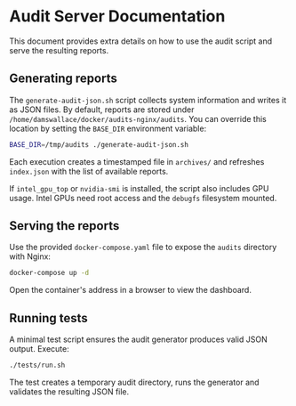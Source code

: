 # Audit Server Documentation

This document provides extra details on how to use the audit script and serve the resulting reports.

## Generating reports

The `generate-audit-json.sh` script collects system information and writes it as JSON files. By default, reports are stored under `/home/damswallace/docker/audits-nginx/audits`. You can override this location by setting the `BASE_DIR` environment variable:

```bash
BASE_DIR=/tmp/audits ./generate-audit-json.sh
```

Each execution creates a timestamped file in `archives/` and refreshes `index.json` with the list of available reports.

If `intel_gpu_top` or `nvidia-smi` is installed, the script also includes GPU usage. Intel GPUs need root access and the `debugfs`
filesystem mounted.

## Serving the reports

Use the provided `docker-compose.yaml` file to expose the `audits` directory with Nginx:

```bash
docker-compose up -d
```

Open the container's address in a browser to view the dashboard.

## Running tests

A minimal test script ensures the audit generator produces valid JSON output. Execute:

```bash
./tests/run.sh
```

The test creates a temporary audit directory, runs the generator and validates the resulting JSON file.
